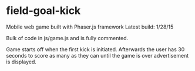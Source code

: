 # field-goal-kick
Mobile web game built with Phaser.js framework
Latest build: 1/28/15

Bulk of code in js/game.js and is fully commented. 

Game starts off when the first kick is initiated. Afterwards the user has 30 seconds to score as many as they can until the game is over advertisement is displayed.
